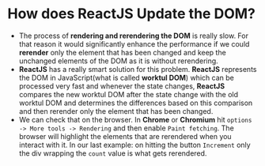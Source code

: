 # How does ReactJS Update the DOM?
* The process of **rendering and rerendering the DOM** is really slow. For that reason it would significantly enhance the performance if we could **rerender** only the element that has been changed and keep the unchanged elements of the DOM as it is without rerendering.
* **ReactJS** has a really smart solution for this problem. **ReactJS** represents the DOM in JavaScript(what is called **worktul DOM**) which can be processed very fast and whenever the state changes, **ReactJS** compares the new worktul DOM after the state change with the old worktul DOM and determines the differences based on this comparison and then rerender only the element that has been changed.
* We can check that on the browser. In **Chrome** or **Chromium** hit ` options -> More tools -> Rendering ` and then enable ` Paint fetching `. The browser will highlight the elements that are rerendered when you interact with it. In our last example: on hitting the button ` Increment ` only the div wrapping the ` count ` value is what gets rerendered.
